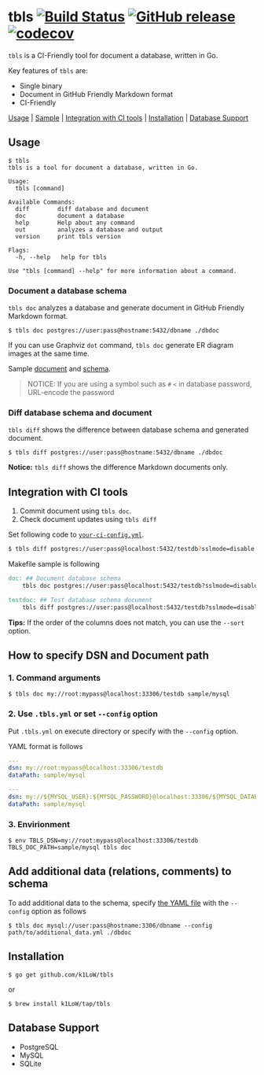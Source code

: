 # tbls [![Build Status](https://travis-ci.org/k1LoW/tbls.svg?branch=master)](https://travis-ci.org/k1LoW/tbls) [![GitHub release](https://img.shields.io/github/release/k1LoW/tbls.svg)](https://github.com/k1LoW/tbls/releases) [![codecov](https://codecov.io/gh/k1LoW/tbls/branch/master/graph/badge.svg)](https://codecov.io/gh/k1LoW/tbls)

`tbls` is a CI-Friendly tool for document a database, written in Go.

Key features of `tbls` are:

- Single binary
- Document in GitHub Friendly Markdown format
- CI-Friendly

[Usage](#usage) | [Sample](sample/postgres/) | [Integration with CI tools](#integration-with-ci-tools) | [Installation](#installation) | [Database Support](#database-support)

## Usage

```console
$ tbls
tbls is a tool for document a database, written in Go.

Usage:
  tbls [command]

Available Commands:
  diff        diff database and document
  doc         document a database
  help        Help about any command
  out         analyzes a database and output
  version     print tbls version

Flags:
  -h, --help   help for tbls

Use "tbls [command] --help" for more information about a command.
```

### Document a database schema

`tbls doc` analyzes a database and generate document in GitHub Friendly Markdown format.

```console
$ tbls doc postgres://user:pass@hostname:5432/dbname ./dbdoc
```

If you can use Graphviz `dot` command, `tbls doc` generate ER diagram images at the same time.

Sample [document](sample/postgres/) and [schema](testdata/pg.sql).

> NOTICE: If you are using a symbol such as `#` `<` in database password, URL-encode the password

### Diff database schema and document

`tbls diff` shows the difference between database schema and generated document.

```console
$ tbls diff postgres://user:pass@hostname:5432/dbname ./dbdoc
```

**Notice:** `tbls diff` shows the difference Markdown documents only.

## Integration with CI tools

1. Commit document using `tbls doc`.
2. Check document updates using `tbls diff`

Set following code to [`your-ci-config.yml`](https://github.com/k1LoW/tbls/blob/ffad9d7463bb22baa236c7b673fd679f1850f37d/.travis.yml#L19).

```sh
$ tbls diff postgres://user:pass@localhost:5432/testdb?sslmode=disable ./dbdoc
```

Makefile sample is following

``` makefile
doc: ## Document database schema
	tbls doc postgres://user:pass@localhost:5432/testdb?sslmode=disable ./dbdoc

testdoc: ## Test database schema document
	tbls diff postgres://user:pass@localhost:5432/testdb?sslmode=disable ./dbdoc
```

**Tips:** If the order of the columns does not match, you can use the `--sort` option.

## How to specify DSN and Document path

### 1. Command arguments

``` console
$ tbls doc my://root:mypass@localhost:33306/testdb sample/mysql
```

### 2. Use `.tbls.yml` or set `--config` option

Put `.tbls.yml` on execute directory or specify with the `--config` option.

YAML format is follows

``` yaml
---
dsn: my://root:mypass@localhost:33306/testdb
dataPath: sample/mysql
```

``` yaml
---
dsn: my://${MYSQL_USER}:${MYSQL_PASSWORD}@localhost:33306/${MYSQL_DATABASE}
dataPath: sample/mysql
```

### 3. Envirionment

``` console
$ env TBLS_DSN=my://root:mypass@localhost:33306/testdb TBLS_DOC_PATH=sample/mysql tbls doc
```

## Add additional data (relations, comments) to schema

To add additional data to the schema, specify [the YAML file](testdata/additional_data.yml) with the `--config` option as follows

``` console
$ tbls doc mysql://user:pass@hostname:3306/dbname --config path/to/additional_data.yml ./dbdoc
```

## Installation

```console
$ go get github.com/k1LoW/tbls
```

or

```console
$ brew install k1LoW/tap/tbls
```

## Database Support

- PostgreSQL
- MySQL
- SQLite
